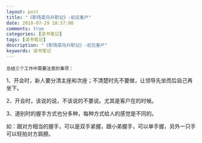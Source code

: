 ```yaml
---
layout: post
title: "《职场菜鸟升职记》-初见客户"
date: 2010-07-29 18:57:00 
comments: true
categories: [读书笔记]
tags: [读书笔记]
description: "《职场菜鸟升职记》-初见客户"
keywords: 读书笔记
---
```



 
  
   
    总结三个工作中需要注意的事项：
   
  
 
 
  
   1、开会时，新人要分清主座和次座；不清楚时先不要做，让领导先坐而后自己再坐下。
  
 
 
  
   2、开会时，该说的说，不该说的不要说。尤其是客户在的时候。
  
 
 
  
   3、道别时的握手方式也分多种，每种方式给人的感觉是不同的。
  
 
 
  
   如：跟对方相当的握手，可以是双手紧握，跟小弟握手，可以单手握，另外一只手可以轻拍对方肩膀。
  
 


